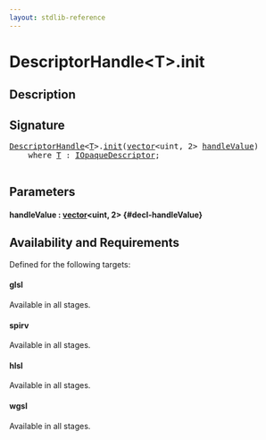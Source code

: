 ```yaml
---
layout: stdlib-reference
---
```


# DescriptorHandle\<T\>\.init

## Description





## Signature 

<pre>
<a href="/stdlib-reference/types/descriptorhandle-0a/index" class="code_type">DescriptorHandle</a>&lt;<a href="/stdlib-reference/types/descriptorhandle-0a/index#typeparam-T" class="code_type">T</a>&gt;.<a href="/stdlib-reference/types/descriptorhandle-0a/init">init</a>(<a href="/stdlib-reference/types/vector/index" class="code_type">vector</a>&lt;<span class="code_keyword">uint</span>, 2&gt; <a href="/stdlib-reference/types/descriptorhandle-0a/init#decl-handleValue" class="code_param">handleValue</a>)
    <span class='code_keyword'>where</span> <a href="/stdlib-reference/types/descriptorhandle-0a/index#typeparam-T" class="code_type">T</a> : <a href="/stdlib-reference/interfaces/iopaquedescriptor-017/index" class="code_type">IOpaqueDescriptor</a>;

</pre>

## Parameters

#### handleValue  : [vector](/stdlib-reference/types/vector/index)\<uint, 2\> {#decl-handleValue}

## Availability and Requirements

Defined for the following targets:

#### glsl
Available in all stages.

#### spirv
Available in all stages.

#### hlsl
Available in all stages.

#### wgsl
Available in all stages.



